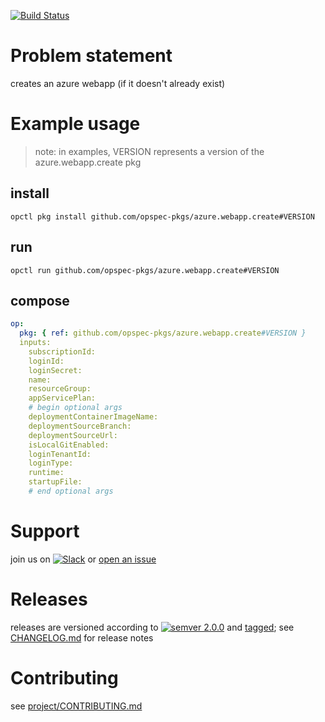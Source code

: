 [![Build Status](https://travis-ci.org/opspec-pkgs/azure.webapp.create.svg?branch=master)](https://travis-ci.org/opspec-pkgs/azure.webapp.create)

# Problem statement

creates an azure webapp (if it doesn't already exist)

# Example usage

> note: in examples, VERSION represents a version of the
> azure.webapp.create pkg

## install

```shell
opctl pkg install github.com/opspec-pkgs/azure.webapp.create#VERSION
```

## run

```
opctl run github.com/opspec-pkgs/azure.webapp.create#VERSION
```

## compose

```yaml
op:
  pkg: { ref: github.com/opspec-pkgs/azure.webapp.create#VERSION }
  inputs:
    subscriptionId:
    loginId:
    loginSecret:
    name:
    resourceGroup:
    appServicePlan:
    # begin optional args
    deploymentContainerImageName:
    deploymentSourceBranch:
    deploymentSourceUrl:
    isLocalGitEnabled:
    loginTenantId:
    loginType:
    runtime:
    startupFile:
    # end optional args
```

# Support

join us on
[![Slack](https://opspec-slackin.herokuapp.com/badge.svg)](https://opspec-slackin.herokuapp.com/)
or
[open an issue](https://github.com/opspec-pkgs/azure.webapp.create/issues)

# Releases

releases are versioned according to
[![semver 2.0.0](https://img.shields.io/badge/semver-2.0.0-brightgreen.svg)](http://semver.org/spec/v2.0.0.html)
and [tagged](https://git-scm.com/book/en/v2/Git-Basics-Tagging); see
[CHANGELOG.md](CHANGELOG.md) for release notes

# Contributing

see
[project/CONTRIBUTING.md](https://github.com/opspec-pkgs/project/blob/master/CONTRIBUTING.md)
